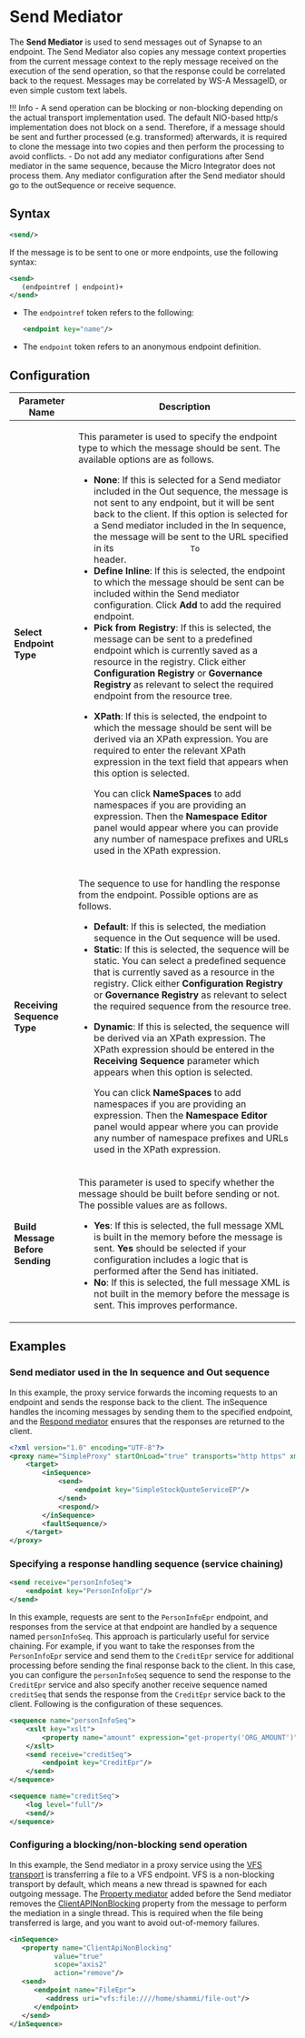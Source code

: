 # Send Mediator

The **Send Mediator** is used to send messages out of Synapse to an endpoint. The Send Mediator also copies any message context properties from the current message context to the reply message received on the execution of the send operation, so that the response could be correlated back to the request. Messages may be correlated by WS-A MessageID, or even simple custom text labels.

!!! Info
    - A send operation can be blocking or non-blocking depending on the actual transport implementation used. The default NIO-based http/s implementation does not block on a send. Therefore, if a message should be sent and further processed (e.g. transformed) afterwards, it is required to clone the message into two copies and then perform the processing to avoid conflicts.
    - Do not add any mediator configurations after Send mediator in the same sequence, because the Micro Integrator does not process them. Any mediator configuration after the Send mediator should go to the outSequence or receive sequence.

## Syntax

```xml
<send/>
```

If the message is to be sent to one or more endpoints, use the following syntax:

```xml
<send>
   (endpointref | endpoint)+
</send>
```

-   The `endpointref` token refers to the following:
    ```xml
    <endpoint key="name"/>
    ```
-   The `endpoint` token refers to an anonymous endpoint definition.

## Configuration

<table>
<thead>
<tr class="header">
<th>Parameter Name</th>
<th>Description</th>
</tr>
</thead>
<tbody>
<tr class="odd">
<td><strong>Select Endpoint Type</strong></td>
<td><div class="content-wrapper">
<p>This parameter is used to specify the endpoint type to which the message should be sent. The available options are as follows.</p>
<ul>
<li><strong>None</strong>: If this is selected for a Send mediator included in the Out sequence, the message is not sent to any endpoint, but it will be sent back to the client. If this option is selected for a Send mediator included in the In sequence, the message will be sent to the URL specified in its <code>                To               </code> header.</li>
<li><strong>Define Inline</strong>: If this is selected, the endpoint to which the message should be sent can be included within the Send mediator configuration. Click <strong>Add</strong> to add the required endpoint.</li>
<li><strong>Pick from Registry</strong>: If this is selected, the message can be sent to a predefined endpoint which is currently saved as a resource in the registry. Click either <strong>Configuration Registry</strong> or <strong>Governance Registry</strong> as relevant to select the required endpoint from the resource tree.</li>
<li><p><strong>XPath</strong>: If this is selected, the endpoint to which the message should be sent will be derived via an XPath expression. You are required to enter the relevant XPath expression in the text field that appears when this option is selected.</p>
<p>You can click <strong>NameSpaces</strong> to add namespaces if you are providing an expression. Then the <strong>Namespace Editor</strong> panel would appear where you can provide any number of namespace prefixes and URLs used in the XPath expression.</p>
</li>
</ul>
</div></td>
</tr>
<tr class="even">
<td><strong>Receiving Sequence Type</strong></td>
<td><div class="content-wrapper">
<p>The sequence to use for handling the response from the endpoint. Possible options are as follows.</p>
<ul>
<li><strong>Default</strong>: If this is selected, the mediation sequence in the Out sequence will be used.</li>
<li><strong>Static</strong>: If this is selected, the sequence will be static. You can select a predefined sequence that is currently saved as a resource in the registry. Click either <strong>Configuration Registry</strong> or <strong>Governance Registry</strong> as relevant to select the required sequence from the resource tree.</li>
<li><p><strong>Dynamic</strong>: If this is selected, the sequence will be derived via an XPath expression. The XPath expression should be entered in the <strong>Receiving Sequence</strong> parameter which appears when this option is selected.</p>
<p>You can click <strong>NameSpaces</strong> to add namespaces if you are providing an expression. Then the <strong>Namespace Editor</strong> panel would appear where you can provide any number of namespace prefixes and URLs used in the XPath expression.</p>
</li>
</ul>
</div></td>
</tr>
<tr class="odd">
<td><strong>Build Message Before Sending</strong></td>
<td><p>This parameter is used to specify whether the message should be built before sending or not. The possible values are as follows.</p>
<ul>
<li><strong>Yes</strong>: If this is selected, the full message XML is built in the memory before the message is sent. <strong>Yes</strong> should be selected if your configuration includes a logic that is performed after the Send has initiated.</li>
<li><strong>No</strong>: If this is selected, the full message XML is not built in the memory before the message is sent. This improves performance.</li>
</ul></td>
</tr>
</tbody>
</table>

## Examples

### Send mediator used in the In sequence and Out sequence

In this example, the proxy service forwards the incoming requests to an endpoint and sends the response back to the client. 
The inSequence handles the incoming messages by sending them to the specified endpoint, and the [Respond mediator]({{base_path}}/reference/mediators/respond-mediator/) ensures that the responses are returned to the client.

```xml
<?xml version="1.0" encoding="UTF-8"?>
<proxy name="SimpleProxy" startOnLoad="true" transports="http https" xmlns="http://ws.apache.org/ns/synapse">
    <target>
        <inSequence>
            <send>
                <endpoint key="SimpleStockQuoteServiceEP"/>
            </send>
            <respond/>
        </inSequence>
        <faultSequence/>
    </target>
</proxy>
```

### Specifying a response handling sequence (service chaining) 

```xml
<send receive="personInfoSeq">
    <endpoint key="PersonInfoEpr"/>
</send>
```

In this example, requests are sent to the `PersonInfoEpr` endpoint, and responses from the
service at that endpoint are handled by a sequence named `personInfoSeq`.
This approach is particularly useful for service chaining. For example, if you want to take the responses from the `PersonInfoEpr` service and send them to the
`CreditEpr` service for additional processing before sending the final response back to the client. 
In this case, you can configure the `personInfoSeq` sequence to send the response to the `CreditEpr` service and also specify
another receive sequence named `creditSeq` that sends the response from the `CreditEpr` service back to the client. 
Following is the configuration of these sequences.

```xml
<sequence name="personInfoSeq">
    <xslt key="xslt">
        <property name="amount" expression="get-property('ORG_AMOUNT')"/>
    </xslt>
    <send receive="creditSeq">
        <endpoint key="CreditEpr"/>
    </send>
</sequence>

<sequence name="creditSeq">
    <log level="full"/>
    <send/>
</sequence>
```

### Configuring a blocking/non-blocking send operation

In this example, the Send mediator in a proxy service using the [VFS transport]({{base_path}}/install-and-setup/setup/transport-configurations/configuring-transports/#configuring-the-vfs-transport) is transferring a file to a VFS endpoint. 
VFS is a non-blocking transport by default, which means a new thread is spawned for each outgoing message. 
The [Property mediator]({{base_path}}/reference/mediators/property-mediator) added before the Send mediator removes the [ClientAPINonBlocking]({{base_path}}/reference/mediators/property-reference/generic-properties/#clientapinonblocking)
property from the message to perform the mediation in a single thread.
This is required when the file being transferred is large, and you want to avoid out-of-memory failures.

```xml
<inSequence>
   <property name="ClientApiNonBlocking"
           value="true"
           scope="axis2"
           action="remove"/>
   <send>
      <endpoint name="FileEpr">
         <address uri="vfs:file:////home/shammi/file-out"/>
      </endpoint>
   </send>
</inSequence>
```
